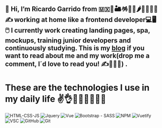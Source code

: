 👋 Hi, I’m Ricardo Garrido from 🇲🇽🌵🏜️🪅🌮🌯🌶️🥑🤠👨‍🎓✍️ working at home like a frontend developer💻🖥️🖱️
I currently work creating landing pages, spa, mockups, training junior developers and continuously studying.
This is my [blog](https://medium.com/@Rych182) if you want to read about me and my work(drop me a comment, I´d love to read you! ✍️🤣😘💙) .
---
# These are the technologies I use in my daily life ✌️👌🫰🤟🖖🤜🫶🤝
![HTML-CSS-JS](https://yogendra.me/2017/07/20/migration-mania/html-js-css.png)
![Jquery](https://www.rnwmultimedia.edu.in/assets/img/icon/jquery.webp)
![Vue](https://cdn.shopify.com/s/files/1/0533/2089/files/vuejs-tutorial.png?v=1509471047)
![Bootstrap - SASS](https://cdn.raiolanetworks.com/blog/wp-content/uploads/portada-3.jpg)
![NPM](https://cdn-1.webcatalog.io/catalog/npm/npm-icon-filled-256.png?v=1714781189228)
![Vuetify](https://flaviocopes.com/images/netlify/netlify-logo.png)
![VSC](https://portapps.io/img/app/vscode.png)
![GitHub](https://github.gallerycdn.vsassets.io/extensions/github/classroom/0.0.4/1698939750205/Microsoft.VisualStudio.Services.Icons.Default)
![Git](https://ivangabriele.gallerycdn.vsassets.io/extensions/ivangabriele/vscode-git-add-and-commit/2.1.1/1563631289982/Microsoft.VisualStudio.Services.Icons.Default)


<!---
rych182/rych182 is a ✨ special ✨ repository because its `README.md` (this file) appears on your GitHub profile.
You can click the Preview link to take a look at your changes.
--->
